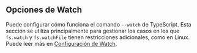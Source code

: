 ## Opciones de Watch

Puede configurar cómo funciona el comando `--watch` de TypeScript. Esta sección se utiliza principalmente para gestionar los casos en los que `fs.watch` y `fs.watchFile` tienen restricciones adicionales, como en Linux. Puede leer más en [Configuración de Watch](/docs/handbook/configuring-watch.html).